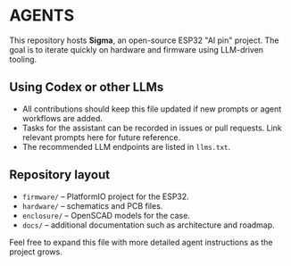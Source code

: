 # AGENTS

This repository hosts **Sigma**, an open-source ESP32 "AI pin" project. The goal is to iterate quickly on hardware and firmware using LLM-driven tooling.

## Using Codex or other LLMs
- All contributions should keep this file updated if new prompts or agent workflows are added.
- Tasks for the assistant can be recorded in issues or pull requests. Link relevant prompts here for future reference.
- The recommended LLM endpoints are listed in `llms.txt`.

## Repository layout
- `firmware/` – PlatformIO project for the ESP32.
- `hardware/` – schematics and PCB files.
- `enclosure/` – OpenSCAD models for the case.
- `docs/` – additional documentation such as architecture and roadmap.

Feel free to expand this file with more detailed agent instructions as the project grows.
